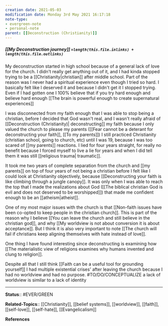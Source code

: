 ```yaml
---
creation date: 2021-05-03
modification date: Monday 3rd May 2021 16:17:18
note-type: 
- evergreen-note
- personal-note
parent: [[Deconstruction (Christianity)]]
---
```


##### [[My Deconstruction journey]] `=length(this.file.inlinks) + length(this.file.outlinks)`


My deconstruction started in high school because of a general lack of love for the church. I didn't really get anything out of it, and I had kinda stopped trying to be a [[Christianity|christian]] after middle school. Part of the reason was I never had a spiritual experience even though I tried so hard. I basically felt like I deserved it and because I didn't get it I stopped trying. Even if I had gotten one I 100% believe that if you try hard enough and believe hard enough [[The brain is powerful enough to create supernatural experiences]] 

I was disconnected from my faith enough that I was able to stop being a christian, before I decided that God wasn't real, and I wasn't really afraid of [[Deconstruction (Christianity)| deconstructing]] my faith because I only valued the church to please my parents ([[Fear cannot be a deterant for deconstructing your faith]], [[To my parents]]) I still practiced Christianity (christian school, going to church, etc) until I was 19, because I was too scared of [[my parents]] reactions. I lied for four years straight, for really no benefit because I forced myself to live a lie for years and when I did tell them it was still [[religious trauma| traumatic]]. 

It took me two years of complete separation from the church and [[my parents]] on top of four years of not being a christian before I felt like I could look at Christianity objectively, because [[Deconstructing your faith is like climbing through a jungle canopy]]. It was only when I was able to reach the top that I made the realizations about God ([[The biblical christian God is evil and does not deserved to be worshipped]]) that made me confident enough to be an [[atheism|atheist]].

One of my most major issues with the church is that [[Non-faith issues have been co-opted to keep people in the christian church]]. This is part of the reason why I believe [[You can leave the church and still believe in the christian god]], and why [[My worldview is not about conversion it is about acceptance]]. But I think it is also very important to note [[The church will fail if christians keep aligning themselves with hate instead of love]].

One thing I have found interesting since deconstructing is examining how [[The materialistic view of religions examines why humans invented and clung to religion]].
 
Despite all that I still think [[Faith can be a useful tool for grounding yourself]] I had multiple existential crises' after leaving the church because I had no worldview and had no purpose. #TO/DO/CONCEPTUALIZE a lack of worldview is similar to a lack of identity



---

**Status**:: #EVER/GREEN 

**Related-Topics**:: [[Christianity]], [[belief systems]], [[worldview]], [[faith]], [[self-love]], [[self-hate]], [[Evangelicalism]]
	
	
**References**

